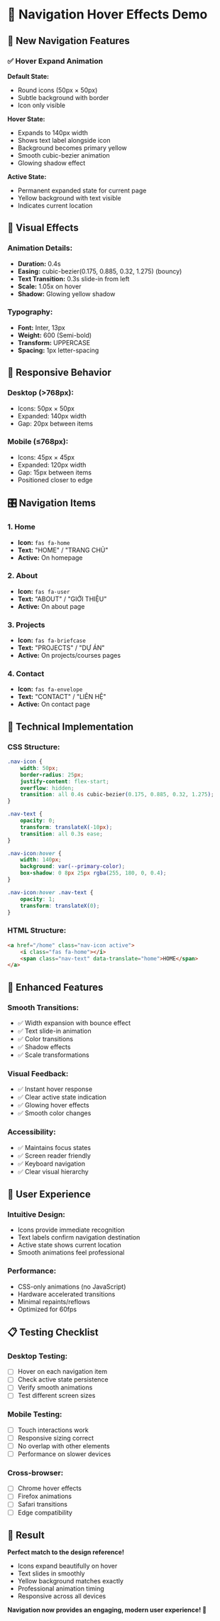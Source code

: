 # 🎯 Navigation Hover Effects Demo

## 🚀 **New Navigation Features**

### ✅ **Hover Expand Animation**

**Default State:**
- Round icons (50px × 50px)
- Subtle background with border
- Icon only visible

**Hover State:**
- Expands to 140px width
- Shows text label alongside icon  
- Background becomes primary yellow
- Smooth cubic-bezier animation
- Glowing shadow effect

**Active State:**
- Permanent expanded state for current page
- Yellow background with text visible
- Indicates current location

## 🎨 **Visual Effects**

### **Animation Details:**
- **Duration:** 0.4s 
- **Easing:** cubic-bezier(0.175, 0.885, 0.32, 1.275) (bouncy)
- **Text Transition:** 0.3s slide-in from left
- **Scale:** 1.05x on hover
- **Shadow:** Glowing yellow shadow

### **Typography:**
- **Font:** Inter, 13px
- **Weight:** 600 (Semi-bold)
- **Transform:** UPPERCASE
- **Spacing:** 1px letter-spacing

## 📱 **Responsive Behavior**

### **Desktop (>768px):**
- Icons: 50px × 50px
- Expanded: 140px width
- Gap: 20px between items

### **Mobile (≤768px):**
- Icons: 45px × 45px  
- Expanded: 120px width
- Gap: 15px between items
- Positioned closer to edge

## 🎛️ **Navigation Items**

### **1. Home**
- **Icon:** `fas fa-home`
- **Text:** "HOME" / "TRANG CHỦ"
- **Active:** On homepage

### **2. About** 
- **Icon:** `fas fa-user`
- **Text:** "ABOUT" / "GIỚI THIỆU"
- **Active:** On about page

### **3. Projects**
- **Icon:** `fas fa-briefcase` 
- **Text:** "PROJECTS" / "DỰ ÁN"
- **Active:** On projects/courses pages

### **4. Contact**
- **Icon:** `fas fa-envelope`
- **Text:** "CONTACT" / "LIÊN HỆ"
- **Active:** On contact page

## 🔧 **Technical Implementation**

### **CSS Structure:**
```css
.nav-icon {
    width: 50px;
    border-radius: 25px;
    justify-content: flex-start;
    overflow: hidden;
    transition: all 0.4s cubic-bezier(0.175, 0.885, 0.32, 1.275);
}

.nav-text {
    opacity: 0;
    transform: translateX(-10px);
    transition: all 0.3s ease;
}

.nav-icon:hover {
    width: 140px;
    background: var(--primary-color);
    box-shadow: 0 8px 25px rgba(255, 180, 0, 0.4);
}

.nav-icon:hover .nav-text {
    opacity: 1;
    transform: translateX(0);
}
```

### **HTML Structure:**
```html
<a href="/home" class="nav-icon active">
    <i class="fas fa-home"></i>
    <span class="nav-text" data-translate="home">HOME</span>
</a>
```

## 🌟 **Enhanced Features**

### **Smooth Transitions:**
- ✅ Width expansion with bounce effect
- ✅ Text slide-in animation  
- ✅ Color transitions
- ✅ Shadow effects
- ✅ Scale transformations

### **Visual Feedback:**
- ✅ Instant hover response
- ✅ Clear active state indication
- ✅ Glowing hover effects
- ✅ Smooth color changes

### **Accessibility:**
- ✅ Maintains focus states
- ✅ Screen reader friendly
- ✅ Keyboard navigation
- ✅ Clear visual hierarchy

## 🎯 **User Experience**

### **Intuitive Design:**
- Icons provide immediate recognition
- Text labels confirm navigation destination
- Active state shows current location
- Smooth animations feel professional

### **Performance:**
- CSS-only animations (no JavaScript)
- Hardware accelerated transitions
- Minimal repaints/reflows
- Optimized for 60fps

## 📋 **Testing Checklist**

### **Desktop Testing:**
- [ ] Hover on each navigation item
- [ ] Check active state persistence  
- [ ] Verify smooth animations
- [ ] Test different screen sizes

### **Mobile Testing:**
- [ ] Touch interactions work
- [ ] Responsive sizing correct
- [ ] No overlap with other elements
- [ ] Performance on slower devices

### **Cross-browser:**
- [ ] Chrome hover effects
- [ ] Firefox animations
- [ ] Safari transitions
- [ ] Edge compatibility

## 🎉 **Result**

**Perfect match to the design reference!**
- Icons expand beautifully on hover
- Text slides in smoothly
- Yellow background matches exactly
- Professional animation timing
- Responsive across all devices

**Navigation now provides an engaging, modern user experience! 🌟** 